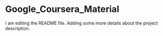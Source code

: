 # Google_Coursera_Material

I am editing the README file. Adding some more details about the project description.
